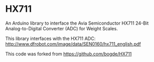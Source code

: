 HX711
=====

An Arduino library to interface the Avia Semiconductor HX711 24-Bit Analog-to-Digital Converter (ADC) for Weight Scales.

This library interfaces with the HX711 ADC:
http://www.dfrobot.com/image/data/SEN0160/hx711_english.pdf

This code was forked from https://github.com/bogde/HX711
